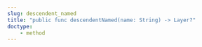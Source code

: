 ```yaml
---
slug: descendent_named
title: "public func descendentNamed(name: String) -> Layer?"
doctype:
    - method
---
```

